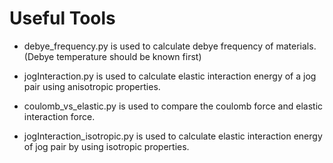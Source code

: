 # Useful Tools

* debye_frequency.py is used to calculate debye frequency of materials. (Debye temperature should be known first)

* jogInteraction.py is used to calculate elastic interaction energy of a jog pair using anisotropic properties.

* coulomb_vs_elastic.py is used to compare the coulomb force and elastic interaction force.

* jogInteraction_isotropic.py is used to calculate elastic interaction energy of jog pair by using isotropic properties.
